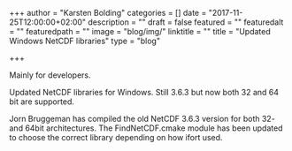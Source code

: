+++
author = "Karsten Bolding"
categories = []
date = "2017-11-25T12:00:00+02:00"
description = ""
draft = false
featured = ""
featuredalt = ""
featuredpath = ""
image = "blog/img/"
linktitle = ""
title = "Updated Windows NetCDF libraries"
type = "blog"

+++

Mainly for developers.

Updated NetCDF libraries for Windows. Still 3.6.3 but now both 32 and 64 bit are supported.

<!--more-->

Jorn Bruggeman has compiled the old NetCDF 3.6.3 version for both 32- and 64bit architectures. The FindNetCDF.cmake module has been updated to choose the correct library depending on how ifort used.

